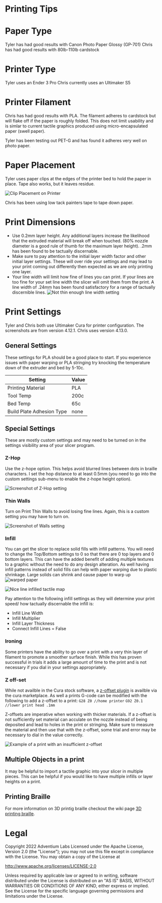 # Printing Tips

# Paper Type
Tyler has had good results with Canon Photo Paper Glossy (GP-701)
Chris has had good results with 80lb-110lb cardstock

# Printer Type
Tyler uses an Ender 3 Pro
Chris currently uses an Ultimaker S5 

# Printer Filament
Chris has had good results with PLA. The filament adheres to cardstock but will flake off if the paper is roughly folded. This does not limit usability and is simlar to current tactile graphics produced using micro-encapsulated paper (swell paper). 

Tyler has been testing out PET-G and has found it adheres very well on photo paper.

# Paper Placement
Tyler uses paper clips at the edges of the printer bed to hold the paper in place. Tape also works, but it leaves residue.

![Clip Placement on Printer](img/clips.jpg)

Chris has been using low tack painters tape to tape down paper. 

# Print Dimensions
* Use 0.2mm layer height. Any additional layers increase the likelihood that the extruded material will break off when touched. (80% nozzle diameter is a good rule of thumb for the maximum layer height). .2mm has been found to be tactually discernable.
* Make sure to pay attention to the initial layer width factor and other initial layer settings. These will over ride your settings and may lead to your print coming out differently then expected as we are only printing one layer.
* Your line width will limit how fine of lines you can print. If your lines are too fine for your set line width the slicer will omit them from the print. A line width of .24mm has been found satisfactory for a range of tactually discernible lines. 
![Not thin enough line width setting](https://github.com/tactile-graphics/guides/tree/main/3d-printing/trials/22_1_14_trials/trial1.jpg)


# Print Settings
Tyler and Chris both use Ultimaker Cura for printer configuration. The screenshots are from version 4.12.1. Chris uses version 4.13.0.

## General Settings
These settings for PLA should be a good place to start. If you experience issues with paper warping or PLA stringing try knocking the temperature down of the extruder and bed by 5-10c.

| Setting | Value |
| ------ | ------ |
| Printing Material | PLA | 
| Tool Temp | 200c |
| Bed Temp | 65c |
| Build Plate Adhesion Type | none |

## Special Settings
These are mostly custom settings and may need to be turned on in the settings visibility area of your slicer program.

### Z-Hop
Use the z-hope option. This helps avoid blurred lines between dots in braille characters. I set the hop distance to at least 0.5mm (you need to go into the custom settings sub-menu to enable the z-hope height option).

![Screenshot of Z-Hop setting](img/retraction.png)

### Thin Walls
Turn on Print Thin Walls to avoid losing fine lines. Again, this is a custom setting you may have to turn on.

![Screenshot of Walls setting](img/walls.png)

### Infill
You can get the slicer to replace solid fills with infill patterns. You will need to change the Top/Bottom settings to 0 so that there are 0 top layers and 0 bottom layers. This can have the added benefit of adding multiple textures to a graphic without the need to do any design alteration. As well having infill patterns instead of solid fills can help with paper warping due to plastic shrinkage. Large solids can shrink and cause paper to warp up![warped paper](https://github.com/tactile-graphics/guides/blob/main/3d-printing/trials/22_1_24_trials/warp.jpeg)

![Nice line infilled tactile map](https://github.com/tactile-graphics/guides/blob/main/3d-printing/trials/22_1_24_trials/infill_map.jpeg)

Pay attention to the following infill settings as they will determine your print speed/ how tactually discernable the infill is:
* Infill Line Width
* Infill Multiplier 
* Infill Layer Thickness
* Connect Infill Lines = False

### Ironing
Some printers have the ability to go over a print with a very thin layer of filament to promote a smoother surface finish. While this has proven successful in trials it adds a large amount of time to the print and is not necessary if you dial in your settings appropriately.

### Z off-set
While not availble in the Cura stock software, a [z-offset plugin](https://marketplace.ultimaker.com/app/cura/plugins/fieldofview/ZOffsetPlugin) is availble via the cura marketplace. As well a prints G-code can be modified with the following to add a z-offset to a print:
`G28 Z0 //home printer`
`G92 Z0.1 //lower print head .1mm`

Z-offsets are imperative when working with thicker materials. If a z-offset is not sufficiently set material can acculate on the nozzle instead of being deposited and lead to holes in the print or stringing. Make sure to measure the material and then use that with the z-offset, some trial and error may be necessary to dial in the value correctly.

![Example of a print with an insufficient z-offset](https://github.com/tactile-graphics/guides/blob/main/3d-printing/trials/22_2_15_trials/trial3.JPEG)

## Multiple Objects in a print
It may be helpful to import a tactile graphic into your slicer in multiple pieces. This can be helpful if you would like to have multiple infills or layer heights on a print.

## Printing Braille
For more information on 3D printig braille checkout the wiki page [3D printing braille](https://github.com/tactile-graphics/guides/wiki/Braille#3d-printing-braille).

# Legal

Copyright 2022 Adventium Labs
Licensed under the Apache License, Version 2.0 (the "License");
you may not use this file except in compliance with the License.
You may obtain a copy of the License at

http://www.apache.org/licenses/LICENSE-2.0

Unless required by applicable law or agreed to in writing, software
distributed under the License is distributed on an "AS IS" BASIS,
WITHOUT WARRANTIES OR CONDITIONS OF ANY KIND, either express or implied.
See the License for the specific language governing permissions and
limitations under the License.
